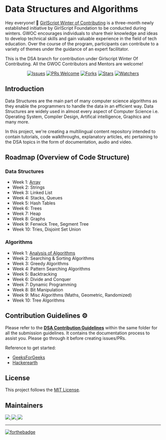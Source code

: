 # Data Structures and Algorithms


Hey everyone! 👋 [GirlScript Winter of Contributing](https://gwoc.girlscript.tech/) is a three-month newly established initiative by GirlScript Foundation to be conducted during winters. GWOC encourages individuals to share their knowledge and ideas to develop technical skills and gain valuable experience in the field of tech education. Over the course of the program, participants can contribute to a variety of themes under the guidance of an expert facilitator.

This is the DSA branch for contribution under Girlscript Winter Of Contributing. All the GWOC Contributors and Mentors are welcome!


<div align="center">

[![Issues](https://img.shields.io/github/issues/girlscript/winter-of-contributing)](https://github.com/girlscript/winter-of-contributing/issues)
[![PRs Welcome](https://img.shields.io/badge/PRs-welcome-brightgreen.svg?style=flat-square)](http://makeapullrequest.com)
[![Forks](https://img.shields.io/github/forks/girlscript/winter-of-contributing?style=social)](https://github.com/girlscript/winter-of-contributing) 
[![Stars](https://img.shields.io/github/stars/girlscript/winter-of-contributing?style=social)](https://github.com/girlscript/winter-of-contributing) 
[![Watchers](https://img.shields.io/github/watchers/girlscript/winter-of-contributing?style=social)](https://github.com/girlscript/winter-of-contributing)
</div>

## Introduction
Data Structures are the main part of many computer science algorithms as they enable the programmers to handle the data in an efficient way. Data Structures are widely used in almost every aspect of Computer Science i.e. Operating System, Compiler Design, Artifical intelligence, Graphics and many more.

  In this project, we're creating a multilingual content repository intended to contain tutorials, code walkthroughs, explanatory articles, etc pertaining to the DSA topics in the form of documentation, audio and video.

## Roadmap (Overview of Code Structure)
### Data Structures
- Week 1: [Array](https://github.com/girlscript/winter-of-contributing/tree/DSA/DSA/1.1%20Arrays)
- Week 2: Strings
- Week 3: Linked List
- Week 4: Stacks, Queues
- Week 5: Hash Tables
- Week 6: Trees
- Week 7: Heap
- Week 8: Graphs
- Week 9: Fenwick Tree, Segment Tree
- Week 10: Tries, Disjoint Set Union
### Algorithms
- Week 1: [Analysis of Algorithms](https://github.com/girlscript/winter-of-contributing/tree/DSA/DSA/1.2%20Analysis%20of%20Algorithms)
- Week 2: Searching & Sorting Algorithms
- Week 3: Greedy Algorithms
- Week 4: Pattern Searching Algorithms
- Week 5: Backtracking
- Week 6: Divide and Conquer
- Week 7: Dynamic Programming
- Week 8: Bit Manipulation
- Week 9: Misc Algorithms (Maths, Geometric, Randomized)
- Week 10: Tree Algorithms

## Contribution Guidelines :gear:
Please refer to the **[DSA Contribution Guidelines](https://github.com/girlscript/winter-of-contributing/blob/DSA/DSA/CONTRIBUTING.md)** within the same folder for all the submission guidelines. It contains the documentation process to assist you. Please go through it before creating issues/PRs.

Reference to get started:
- [GeeksForGeeks](https://www.geeksforgeeks.org/)
- [Hackerearth](https://www.hackerearth.com/practice/)

## License

This project follows the [MIT License](https://choosealicense.com/licenses/mit/).

## Maintainers
<a href="https://github.com/nimisha-yadav">
  <img src="https://contrib.rocks/image?repo=nimisha-yadav/nimisha-yadav" />
</a>
<a href="https://github.com/pjdurden">
  <img src="https://contrib.rocks/image?repo=pjdurden/pjdurden" />
</a>
<a href="https://github.com/goelesha">
  <img src="https://contrib.rocks/image?repo=goelesha/goelesha" />
</a>
  

<hr>

[![forthebadge](https://forthebadge.com/images/badges/built-with-love.svg)](https://github.com/nimisha-yadav)
